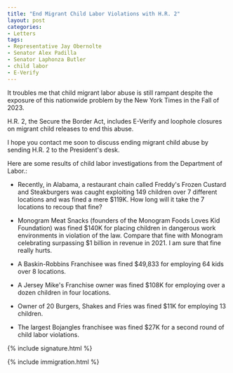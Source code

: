 ```yaml
---
title: "End Migrant Child Labor Violations with H.R. 2"
layout: post
categories:
- Letters
tags:
- Representative Jay Obernolte
- Senator Alex Padilla
- Senator Laphonza Butler
- child labor
- E-Verify
---
```


It troubles me that child migrant labor abuse is still rampant despite the exposure of this nationwide problem by the New York Times in the Fall of 2023.

H.R. 2, the Secure the Border Act, includes E-Verify and loophole closures on migrant child releases to end this abuse.

I hope you contact me soon to discuss ending migrant child abuse by sending H.R. 2 to the President's desk.

Here are some results of child labor investigations from the Department of Labor.:

- Recently, in Alabama, a restaurant chain called Freddy's Frozen Custard and Steakburgers was caught exploiting 149 children over 7 different locations and was fined a mere $119K. How long will it take the 7 locations to recoup that fine?

- Monogram Meat Snacks (founders of the Monogram Foods Loves Kid Foundation) was fined $140K for placing children in dangerous work environments in violation of the law. Compare that fine with Monogram celebrating surpassing $1 billion in revenue in 2021. I am sure that fine really hurts.

- A Baskin-Robbins Franchisee was fined $49,833 for employing 64 kids over 8 locations.

- A Jersey Mike's Franchise owner was fined $108K for employing over a dozen children in four locations.

- Owner of 20 Burgers, Shakes and Fries was fined $11K for employing 13 children.

- The largest Bojangles franchisee was fined $27K for a second round of child labor violations.

{% include signature.html %}

{% include immigration.html %}
